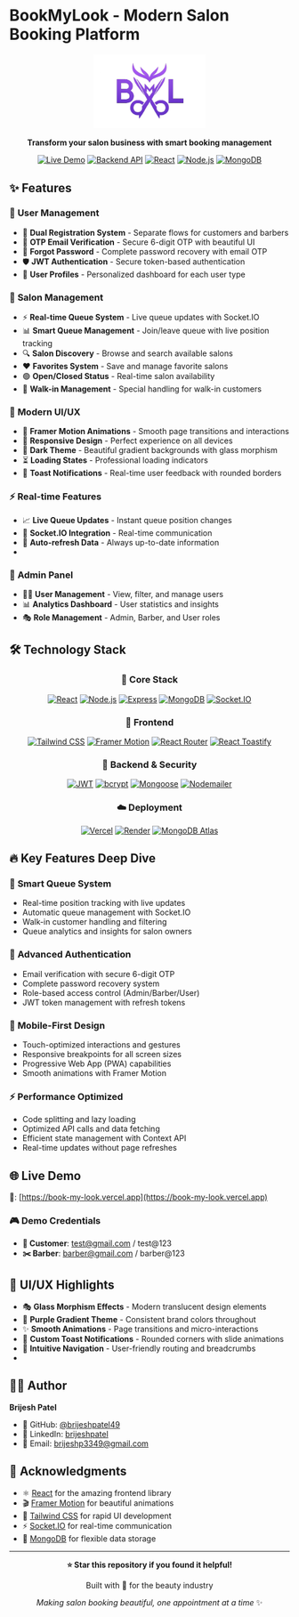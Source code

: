   # BookMyLook - Modern Salon Booking Platform

<div align="center">
  <img src="/client/public/logo.png" alt="BookMyLook" width="200"/>
  
  **Transform your salon business with smart booking management**
  
  [![Live Demo](https://img.shields.io/badge/Live-Demo-brightgreen)](https://book-my-look.vercel.app)
  [![Backend API](https://img.shields.io/badge/API-Live-blue)](https://render.com)
  [![React](https://img.shields.io/badge/React-18.0-61DAFB?logo=react&logoColor=white)](https://reactjs.org/)
  [![Node.js](https://img.shields.io/badge/Node.js-20.0-339933?logo=node.js&logoColor=white)](https://nodejs.org/)
  [![MongoDB](https://img.shields.io/badge/MongoDB-Atlas-47A248?logo=mongodb&logoColor=white)](https://mongodb.com/)
</div>

## ✨ Features

### 👤 **User Management**
- 🔐 **Dual Registration System** - Separate flows for customers and barbers
- 📧 **OTP Email Verification** - Secure 6-digit OTP with beautiful UI
- 🔑 **Forgot Password** - Complete password recovery with email OTP
- 🛡️ **JWT Authentication** - Secure token-based authentication
- 👥 **User Profiles** - Personalized dashboard for each user type

### 🏪 **Salon Management** 
- ⚡ **Real-time Queue System** - Live queue updates with Socket.IO
- 📊 **Smart Queue Management** - Join/leave queue with live position tracking
- 🔍 **Salon Discovery** - Browse and search available salons
- ❤️ **Favorites System** - Save and manage favorite salons
- 🟢 **Open/Closed Status** - Real-time salon availability
- 🚶 **Walk-in Management** - Special handling for walk-in customers

### 🎨 **Modern UI/UX**
- 🌟 **Framer Motion Animations** - Smooth page transitions and interactions
- 📱 **Responsive Design** - Perfect experience on all devices
- 🌙 **Dark Theme** - Beautiful gradient backgrounds with glass morphism
- ⏳ **Loading States** - Professional loading indicators
- 🔔 **Toast Notifications** - Real-time user feedback with rounded borders

### ⚡ **Real-time Features**
- 📈 **Live Queue Updates** - Instant queue position changes
- 🔗 **Socket.IO Integration** - Real-time communication
- 🔄 **Auto-refresh Data** - Always up-to-date information
- 
### 🔧 **Admin Panel**
- 👨‍💼 **User Management** - View, filter, and manage users
- 📊 **Analytics Dashboard** - User statistics and insights  
- 🎭 **Role Management** - Admin, Barber, and User roles

## 🛠️ Technology Stack

<div align="center">

### 🚀 **Core Stack**
[![React](https://img.shields.io/badge/React-18-61DAFB?logo=react)](https://reactjs.org/)
[![Node.js](https://img.shields.io/badge/Node.js-20-339933?logo=node.js)](https://nodejs.org/)
[![Express](https://img.shields.io/badge/Express-4.18-000000?logo=express)](https://expressjs.com/)
[![MongoDB](https://img.shields.io/badge/MongoDB-Atlas-47A248?logo=mongodb)](https://mongodb.com/)
[![Socket.IO](https://img.shields.io/badge/Socket.IO-4.7-010101?logo=socket.io)](https://socket.io/)

### 🎨 **Frontend**
[![Tailwind CSS](https://img.shields.io/badge/Tailwind-3.4-38B2AC?logo=tailwind-css)](https://tailwindcss.com/)
[![Framer Motion](https://img.shields.io/badge/Framer_Motion-10-BB6BD9?logo=framer)](https://www.framer.com/motion/)
[![React Router](https://img.shields.io/badge/React_Router-6-CA4245?logo=react-router)](https://reactrouter.com/)
[![React Toastify](https://img.shields.io/badge/React_Toastify-9-9B59B6?logo=react)](https://fkhadra.github.io/react-toastify/)

### 🔐 **Backend & Security**
[![JWT](https://img.shields.io/badge/JWT-9.0-8E44AD?logo=json-web-tokens)](https://jwt.io/)
[![bcrypt](https://img.shields.io/badge/bcrypt-5.1-8E44AD?logo=npm)](https://www.npmjs.com/package/bcrypt)
[![Mongoose](https://img.shields.io/badge/Mongoose-7.5-9B59B6?logo=mongoose)](https://mongoosejs.com/)
[![Nodemailer](https://img.shields.io/badge/Nodemailer-6.9-8E44AD?logo=npm)](https://nodemailer.com/)

### ☁️ **Deployment**
[![Vercel](https://img.shields.io/badge/Frontend-Vercel-000000?logo=vercel)](https://vercel.com/)
[![Render](https://img.shields.io/badge/Backend-Render-46E3B7?logo=render)](https://render.com/)
[![MongoDB Atlas](https://img.shields.io/badge/DB-Atlas-47A248?logo=mongodb)](https://www.mongodb.com/atlas)

</div>

## 🔥 Key Features Deep Dive

### 🎯 **Smart Queue System**
- Real-time position tracking with live updates
- Automatic queue management with Socket.IO
- Walk-in customer handling and filtering
- Queue analytics and insights for salon owners

### 🔐 **Advanced Authentication**
- Email verification with secure 6-digit OTP
- Complete password recovery system
- Role-based access control (Admin/Barber/User)
- JWT token management with refresh tokens

### 📱 **Mobile-First Design**
- Touch-optimized interactions and gestures
- Responsive breakpoints for all screen sizes
- Progressive Web App (PWA) capabilities
- Smooth animations with Framer Motion

### ⚡ **Performance Optimized**
- Code splitting and lazy loading
- Optimized API calls and data fetching
- Efficient state management with Context API
- Real-time updates without page refreshes

## 🌐 Live Demo

**🔗**: [https://book-my-look.vercel.app](https://book-my-look.vercel.app)

### 🎮 Demo Credentials
- **👤 Customer**: test@gmail.com / test@123
- **✂️ Barber**: barber@gmail.com / barber@123

## 🎨 UI/UX Highlights

- 🎭 **Glass Morphism Effects** - Modern translucent design elements
- 🌈 **Purple Gradient Theme** - Consistent brand colors throughout
- ✨ **Smooth Animations** - Page transitions and micro-interactions
- 🔔 **Custom Toast Notifications** - Rounded corners with slide animations
- 🎯 **Intuitive Navigation** - User-friendly routing and breadcrumbs
- 

## 👨‍💻 Author

**Brijesh Patel**
- 🐙 GitHub: [@brijeshpatel49](https://github.com/brijeshpatel49)
- 💼 LinkedIn: [brijeshpatel](https://linkedin.com/in/brijesh-patel-b1195b288)
- 📧 Email: brijeshp3349@gmail.com

## 🙏 Acknowledgments

- ⚛️ [React](https://reactjs.org/) for the amazing frontend library
- 🎬 [Framer Motion](https://www.framer.com/motion/) for beautiful animations
- 🎨 [Tailwind CSS](https://tailwindcss.com/) for rapid UI development
- ⚡ [Socket.IO](https://socket.io/) for real-time communication
- 🍃 [MongoDB](https://mongodb.com/) for flexible data storage

---

<div align="center">
  
**⭐ Star this repository if you found it helpful!**

Built with 💜 for the beauty industry

*Making salon booking beautiful, one appointment at a time* ✨

</div>

